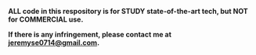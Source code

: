 **ALL code in this respository is for STUDY state-of-the-art tech, but NOT for COMMERCIAL use.**

**If there is any infringement, please contact me at jeremyse0714@gmail.com.**



